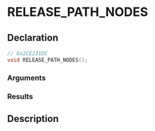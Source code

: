 # RELEASE_PATH_NODES

## Declaration
```cpp
// 0x2CE231DC
void RELEASE_PATH_NODES();
```

### Arguments

### Results

## Description
